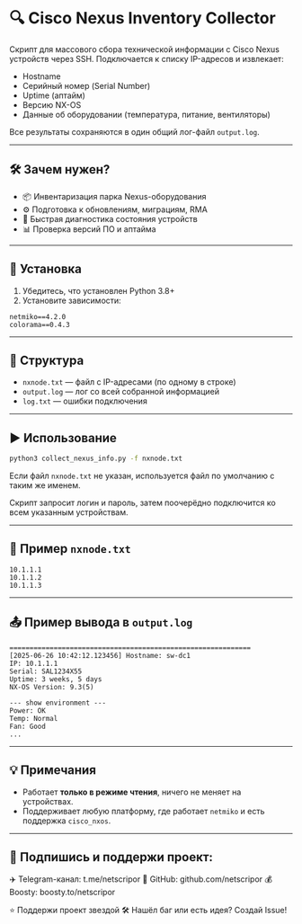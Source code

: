 # 🔍 Cisco Nexus Inventory Collector

Скрипт для массового сбора технической информации с Cisco Nexus устройств через SSH. Подключается к списку IP-адресов и извлекает:

- Hostname
- Серийный номер (Serial Number)
- Uptime (аптайм)
- Версию NX-OS
- Данные об оборудовании (температура, питание, вентиляторы)

Все результаты сохраняются в один общий лог-файл `output.log`.

---

## 🛠 Зачем нужен?

- 📦 Инвентаризация парка Nexus-оборудования
- ⚙️ Подготовка к обновлениям, миграциям, RMA
- 🧪 Быстрая диагностика состояния устройств
- 📊 Проверка версий ПО и аптайма

---

## 🚀 Установка

1. Убедитесь, что установлен Python 3.8+
2. Установите зависимости:
```
netmiko==4.2.0
colorama==0.4.3
```
---

## 📂 Структура

- `nxnode.txt` — файл с IP-адресами (по одному в строке)
- `output.log` — лог со всей собранной информацией
- `log.txt` — ошибки подключения

---

## ▶️ Использование

```bash
python3 collect_nexus_info.py -f nxnode.txt
```

Если файл `nxnode.txt` не указан, используется файл по умолчанию с таким же именем.

Скрипт запросит логин и пароль, затем поочерёдно подключится ко всем указанным устройствам.

---

## 📝 Пример `nxnode.txt`

```
10.1.1.1
10.1.1.2
10.1.1.3
```

---

## 📤 Пример вывода в `output.log`

```
============================================================
[2025-06-26 10:42:12.123456] Hostname: sw-dc1
IP: 10.1.1.1
Serial: SAL1234X55
Uptime: 3 weeks, 5 days
NX-OS Version: 9.3(5)

--- show environment ---
Power: OK
Temp: Normal
Fan: Good
...
```

---

## 💡 Примечания

- Работает **только в режиме чтения**, ничего не меняет на устройствах.
- Поддерживает любую платформу, где работает `netmiko` и есть поддержка `cisco_nxos`.

---

## 📡 Подпишись и поддержи проект:

✈️ Telegram-канал: t.me/netscripor
🔗 GitHub: github.com/netscripor
💰 Boosty: boosty.to/netscripor

⭐️ Поддержи проект звездой
🛠 Нашёл баг или есть идея? Создай Issue!
